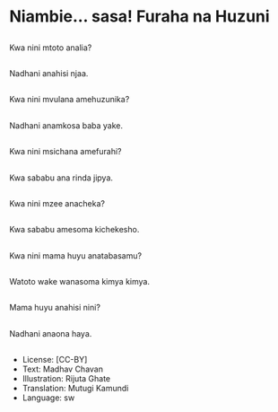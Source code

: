 # Niambie... sasa! Furaha na Huzuni

##
Kwa nini mtoto analia?

##
Nadhani anahisi njaa.

##
Kwa nini mvulana
amehuzunika?

##
Nadhani anamkosa
baba yake.

##
Kwa nini msichana
amefurahi?

##
Kwa sababu ana rinda
jipya.

##
Kwa nini mzee
anacheka?

##
Kwa sababu amesoma
kichekesho.

##
Kwa nini mama huyu
anatabasamu?

##
Watoto wake wanasoma
kimya kimya.

##
Mama huyu anahisi
nini?

##
Nadhani anaona haya.

##
* License: [CC-BY]
* Text: Madhav Chavan
* Illustration: Rijuta Ghate
* Translation: Mutugi Kamundi
* Language: sw
